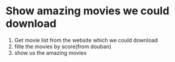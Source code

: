 # Show amazing movies we could download

1. Get movie list from the website which we could download
2. filte the movies by score(from douban)
3. show us the amazing movies
